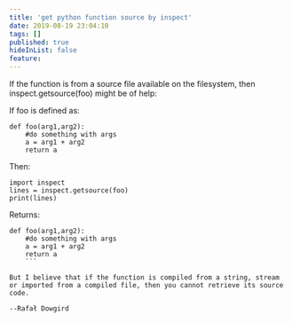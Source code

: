 ```yaml
---
title: 'get python function source by inspect'
date: 2019-08-19 23:04:10
tags: []
published: true
hideInList: false
feature: 
---
```

If the function is from a source file available on the filesystem, then inspect.getsource(foo) might be of help:

If foo is defined as:
```
def foo(arg1,arg2):         
    #do something with args 
    a = arg1 + arg2         
    return a  
```
		
Then:

```
import inspect
lines = inspect.getsource(foo)
print(lines)
```

Returns:
```
def foo(arg1,arg2):         
    #do something with args 
    a = arg1 + arg2         
    return a
	```
		
But I believe that if the function is compiled from a string, stream or imported from a compiled file, then you cannot retrieve its source code.

--Rafał Dowgird